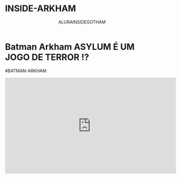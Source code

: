 # INSIDE-ARKHAM
<head>
 <link rel="stylesheet" href="styles.css" />
 <Title>Mateus Lucas1°A</Title>
</head>


<body>

<header>ALURAINSIDEGOTHAM</header>



<h1>Batman Arkham ASYLUM É UM JOGO DE TERROR !?</h1>
<p>#BATMAN-ARKHAM</p>


<iframe width="560" height="315" src="https://www.youtube.com/embed/jNbSQLFPZcU?si=JZ4Nn0JEJQ57XoDV" title="YouTube video player" frameborder="0" allow="accelerometer; autoplay; clipboard-write; encrypted-media; gyroscope; picture-in-picture; web-share" referrerpolicy="strict-origin-when-cross-origin" allowfullscreen></iframe>
</body>
